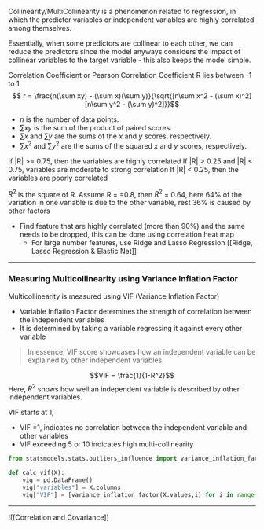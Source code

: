 Collinearity/MultiCollinearity is a phenomenon related to regression, in which the predictor variables or independent variables are highly correlated among themselves.

Essentially, when some predictors are collinear to each other, we can reduce the predictors since the model anyways considers the impact of collinear variables to the target variable - this also keeps the model simple.

Correlation Coefficient or Pearson Correlation Coefficient R lies between -1 to 1
$$
r = \frac{n(\sum xy) - (\sum x)(\sum y)}{\sqrt{[n\sum x^2 - (\sum x)^2][n\sum y^2 - (\sum y)^2]}}$$

- $n$ is the number of data points.
- $∑xy$  is the sum of the product of paired scores.
- $∑x$ and $∑y$ are the sums of the _x_ and _y_ scores, respectively.
- $∑x^2$  and $∑y^2$ are the sums of the squared _x_ and _y_ scores, respectively.


If |R| >= 0.75, then the variables are highly correlated
If |R| > 0.25 and |R| < 0.75, variables are moderate to strong correlation
If |R| < 0.25, then the variables are poorly correlated

$R^2$ is the square of R. Assume R = =0.8, then $R^2$ = 0.64, here 64% of the variation in one variable is due to the other variable, rest 36% is caused by other factors

- Find feature that are highly correlated (more than 90%) and the same needs to be dropped, this can be done using correlation heat map
	- For large number features, use Ridge and Lasso Regression [[Ridge, Lasso Regression & Elastic Net]]
---
### Measuring Multicollinearity using Variance Inflation Factor

Multicollinearity is measured using VIF (Variance Inflation Factor)

- Variable Inflation Factor determines the strength of correlation between the independent variables
- It is determined by taking a variable regressing it against every other variable

> In essence, VIF score showcases how an independent variable can be explained by other independent variables

$$VIF = \frac{1}{1-R^2}$$
Here, $R^2$ shows how well an independent variable is described by other independent variables.

VIF starts at 1,
- VIF =1, indicates no correlation between the independent variable and other variables
- VIF exceeding 5 or 10 indicates high multi-collinearity

```py
from statsmodels.stats.outliers_influence import variance_inflation_factor

def calc_vif(X):
	vig = pd.DataFrame()
	vig["variables"] = X.columns
	vig["VIF"] = [variance_inflation_factor(X.values,i) for i in range(X.shape[1])]
```

---
![[Correlation and Covariance]]

